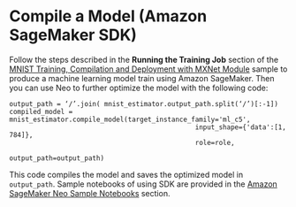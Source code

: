 # Compile a Model \(Amazon SageMaker SDK\)<a name="neo-job-compilation-sagemaker-sdk"></a>

Follow the steps described in the **Running the Training Job** section of the [MNIST Training, Compilation and Deployment with MXNet Module](https://github.com/awslabs/amazon-sagemaker-examples/blob/master/sagemaker-python-sdk/mxnet_mnist/mxnet_mnist_neo.ipynb) sample to produce a machine learning model train using Amazon SageMaker\. Then you can use Neo to further optimize the model with the following code: 

```
output_path = ‘/’.join( mnist_estimator.output_path.split(‘/’)[:-1])
compiled_model = mnist_estimator.compile_model(target_instance_family='ml_c5', 
                                               input_shape={'data':[1, 784]},
                                               role=role,
                                               output_path=output_path)
```

This code compiles the model and saves the optimized model in `output_path`\. Sample notebooks of using SDK are provided in the [Amazon SageMaker Neo Sample Notebooks](neo.md#neo-sample-notebooks) section\.